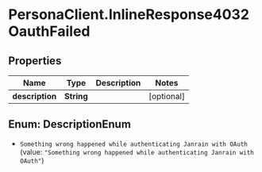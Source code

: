 # PersonaClient.InlineResponse4032OauthFailed

## Properties
Name | Type | Description | Notes
------------ | ------------- | ------------- | -------------
**description** | **String** |  | [optional] 


<a name="DescriptionEnum"></a>
## Enum: DescriptionEnum


* `Something wrong happened while authenticating Janrain with OAuth` (value: `"Something wrong happened while authenticating Janrain with OAuth"`)




